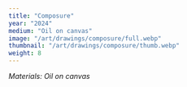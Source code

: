```yaml
---
title: "Composure"
year: "2024"
medium: "Oil on canvas"
image: "/art/drawings/composure/full.webp"
thumbnail: "/art/drawings/composure/thumb.webp"
weight: 8
---
```

*Materials: Oil on canvas*
